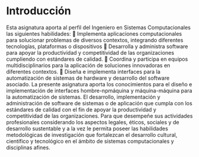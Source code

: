 # Introducción
Esta asignatura aporta al perfil del Ingeniero en Sistemas Computacionales las siguientes habilidades: 
 Implementa aplicaciones computacionales para solucionar problemas de diversos contextos, 
integrando diferentes tecnologías, plataformas o dispositivos 
 Desarrolla y administra software para apoyar la productividad y competitividad de las 
organizaciones cumpliendo con estándares de calidad. 
 Coordina y participa en equipos multidisciplinarios para la aplicación de soluciones 
innovadoras en diferentes contextos. 
 Diseña e implementa interfaces para la automatización de sistemas de hardware y desarrollo 
del software asociado. 
La presente asignatura aporta los conocimientos para el diseño e implementación de interfaces hombre-npmáquina y máquina-máquina para la automatización de sistemas. El desarrollo, implementación y 
administración de software de sistemas o de aplicación que cumpla con los estándares de calidad con 
el fin de apoyar la productividad y competitividad de las organizaciones. Para que desempeñe sus 
actividades profesionales considerando los aspectos legales, éticos, sociales y de desarrollo sustentable 
y a la vez le permita poseer las habilidades metodológicas de investigación que fortalezcan el 
desarrollo cultural, científico y tecnológico en el ámbito de sistemas computacionales y disciplinas 
afines.